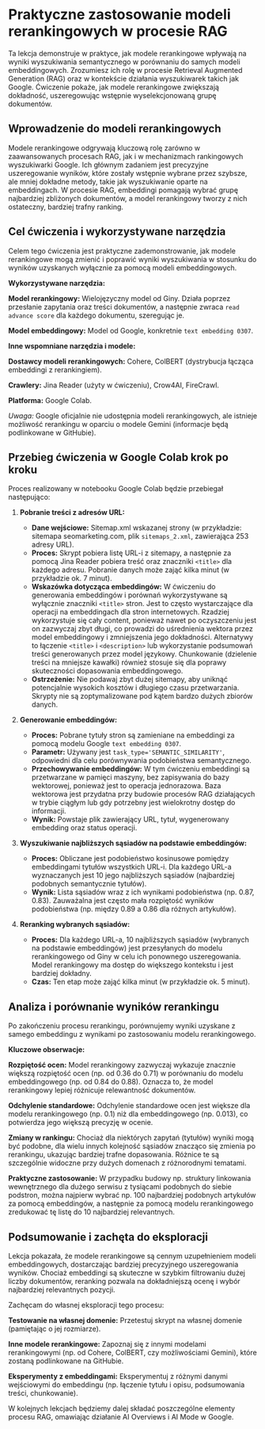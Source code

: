 # Praktyczne zastosowanie modeli rerankingowych w procesie RAG

Ta lekcja demonstruje w praktyce, jak modele rerankingowe wpływają na wyniki wyszukiwania semantycznego w porównaniu do samych modeli embeddingowych. Zrozumiesz ich rolę w procesie Retrieval Augmented Generation (RAG) oraz w kontekście działania wyszukiwarek takich jak Google. Ćwiczenie pokaże, jak modele rerankingowe zwiększają dokładność, uszeregowując wstępnie wyselekcjonowaną grupę dokumentów.

## Wprowadzenie do modeli rerankingowych

Modele rerankingowe odgrywają kluczową rolę zarówno w zaawansowanych procesach RAG, jak i w mechanizmach rankingowych wyszukiwarki Google. Ich głównym zadaniem jest precyzyjne uszeregowanie wyników, które zostały wstępnie wybrane przez szybsze, ale mniej dokładne metody, takie jak wyszukiwanie oparte na embeddingach. W procesie RAG, embeddingi pomagają wybrać grupę najbardziej zbliżonych dokumentów, a model rerankingowy tworzy z nich ostateczny, bardziej trafny ranking.

## Cel ćwiczenia i wykorzystywane narzędzia

Celem tego ćwiczenia jest praktyczne zademonstrowanie, jak modele rerankingowe mogą zmienić i poprawić wyniki wyszukiwania w stosunku do wyników uzyskanych wyłącznie za pomocą modeli embeddingowych.

**Wykorzystywane narzędzia:**

**Model rerankingowy:** Wielojęzyczny model od Giny. Działa poprzez przesłanie zapytania oraz treści dokumentów, a następnie zwraca `read advance score` dla każdego dokumentu, szeregując je.

**Model embeddingowy:** Model od Google, konkretnie `text embedding 0307`.

**Inne wspomniane narzędzia i modele:**

**Dostawcy modeli rerankingowych:** Cohere, ColBERT (dystrybucja łącząca embeddingi z rerankingiem).

**Crawlery:** Jina Reader (użyty w ćwiczeniu), Crow4AI, FireCrawl.

**Platforma:** Google Colab.

*Uwaga:* Google oficjalnie nie udostępnia modeli rerankingowych, ale istnieje możliwość rerankingu w oparciu o modele Gemini (informacje będą podlinkowane w GitHubie).

## Przebieg ćwiczenia w Google Colab krok po kroku

Proces realizowany w notebooku Google Colab będzie przebiegał następująco:

1. **Pobranie treści z adresów URL:**
   - **Dane wejściowe:** Sitemap.xml wskazanej strony (w przykładzie: sitemapa seomarketing.com, plik `sitemaps_2.xml`, zawierająca 253 adresy URL).
   - **Proces:** Skrypt pobiera listę URL-i z sitemapy, a następnie za pomocą Jina Reader pobiera treść oraz znaczniki `<title>` dla każdego adresu. Pobranie danych może zająć kilka minut (w przykładzie ok. 7 minut).
   - **Wskazówka dotycząca embeddingów:** W ćwiczeniu do generowania embeddingów i porównań wykorzystywane są wyłącznie znaczniki `<title>` stron. Jest to często wystarczające dla operacji na embeddingach dla stron internetowych. Rzadziej wykorzystuje się cały content, ponieważ nawet po oczyszczeniu jest on zazwyczaj zbyt długi, co prowadzi do uśrednienia wektora przez model embeddingowy i zmniejszenia jego dokładności. Alternatywy to łączenie `<title>` i `<description>` lub wykorzystanie podsumowań treści generowanych przez model językowy. Chunkowanie (dzielenie treści na mniejsze kawałki) również stosuje się dla poprawy skuteczności dopasowania embeddingowego.
   - **Ostrzeżenie:** Nie podawaj zbyt dużej sitemapy, aby uniknąć potencjalnie wysokich kosztów i długiego czasu przetwarzania. Skrypty nie są zoptymalizowane pod kątem bardzo dużych zbiorów danych.

2. **Generowanie embeddingów:**
   - **Proces:** Pobrane tytuły stron są zamieniane na embeddingi za pomocą modelu Google `text embedding 0307`.
   - **Parametr:** Używany jest `task_type='SEMANTIC_SIMILARITY'`, odpowiedni dla celu porównywania podobieństwa semantycznego.
   - **Przechowywanie embeddingów:** W tym ćwiczeniu embeddingi są przetwarzane w pamięci maszyny, bez zapisywania do bazy wektorowej, ponieważ jest to operacja jednorazowa. Baza wektorowa jest przydatna przy budowie procesów RAG działających w trybie ciągłym lub gdy potrzebny jest wielokrotny dostęp do informacji.
   - **Wynik:** Powstaje plik zawierający URL, tytuł, wygenerowany embedding oraz status operacji.

3. **Wyszukiwanie najbliższych sąsiadów na podstawie embeddingów:**
   - **Proces:** Obliczane jest podobieństwo kosinusowe pomiędzy embeddingami tytułów wszystkich URL-i. Dla każdego URL-a wyznaczanych jest 10 jego najbliższych sąsiadów (najbardziej podobnych semantycznie tytułów).
   - **Wynik:** Lista sąsiadów wraz z ich wynikami podobieństwa (np. 0.87, 0.83). Zauważalna jest często mała rozpiętość wyników podobieństwa (np. między 0.89 a 0.86 dla różnych artykułów).

4. **Reranking wybranych sąsiadów:**
   - **Proces:** Dla każdego URL-a, 10 najbliższych sąsiadów (wybranych na podstawie embeddingów) jest przesyłanych do modelu rerankingowego od Giny w celu ich ponownego uszeregowania. Model rerankingowy ma dostęp do większego kontekstu i jest bardziej dokładny.
   - **Czas:** Ten etap może zająć kilka minut (w przykładzie ok. 5 minut).

## Analiza i porównanie wyników rerankingu

Po zakończeniu procesu rerankingu, porównujemy wyniki uzyskane z samego embeddingu z wynikami po zastosowaniu modelu rerankingowego.

**Kluczowe obserwacje:**

**Rozpiętość ocen:** Model rerankingowy zazwyczaj wykazuje znacznie większą rozpiętość ocen (np. od 0.36 do 0.71) w porównaniu do modelu embeddingowego (np. od 0.84 do 0.88). Oznacza to, że model rerankingowy lepiej różnicuje relewantność dokumentów.

**Odchylenie standardowe:** Odchylenie standardowe ocen jest większe dla modelu rerankingowego (np. 0.1) niż dla embeddingowego (np. 0.013), co potwierdza jego większą precyzję w ocenie.

**Zmiany w rankingu:** Chociaż dla niektórych zapytań (tytułów) wyniki mogą być podobne, dla wielu innych kolejność sąsiadów znacząco się zmienia po rerankingu, ukazując bardziej trafne dopasowania. Różnice te są szczególnie widoczne przy dużych domenach z różnorodnymi tematami.

**Praktyczne zastosowanie:** W przypadku budowy np. struktury linkowania wewnętrznego dla dużego serwisu z tysiącami podobnych do siebie podstron, można najpierw wybrać np. 100 najbardziej podobnych artykułów za pomocą embeddingów, a następnie za pomocą modelu rerankingowego zredukować tę listę do 10 najbardziej relevantnych.

## Podsumowanie i zachęta do eksploracji

Lekcja pokazała, że modele rerankingowe są cennym uzupełnieniem modeli embeddingowych, dostarczając bardziej precyzyjnego uszeregowania wyników. Chociaż embeddingi są skuteczne w szybkim filtrowaniu dużej liczby dokumentów, reranking pozwala na dokładniejszą ocenę i wybór najbardziej relevantnych pozycji.

Zachęcam do własnej eksploracji tego procesu:

**Testowanie na własnej domenie:** Przetestuj skrypt na własnej domenie (pamiętając o jej rozmiarze).

**Inne modele rerankingowe:** Zapoznaj się z innymi modelami rerankingowymi (np. od Cohere, ColBERT, czy możliwościami Gemini), które zostaną podlinkowane na GitHubie.

**Eksperymenty z embeddingami:** Eksperymentuj z różnymi danymi wejściowymi do embeddingu (np. łączenie tytułu i opisu, podsumowania treści, chunkowanie).

W kolejnych lekcjach będziemy dalej składać poszczególne elementy procesu RAG, omawiając działanie AI Overviews i AI Mode w Google. 